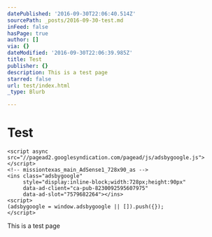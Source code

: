 ```yaml
---
datePublished: '2016-09-30T22:06:40.514Z'
sourcePath: _posts/2016-09-30-test.md
inFeed: false
hasPage: true
author: []
via: {}
dateModified: '2016-09-30T22:06:39.985Z'
title: Test
publisher: {}
description: This is a test page
starred: false
url: test/index.html
_type: Blurb

---
```

# Test

    <script async src="//pagead2.googlesyndication.com/pagead/js/adsbygoogle.js"></script>
    <!-- missiontexas_main_AdSense1_728x90_as -->
    <ins class="adsbygoogle"
         style="display:inline-block;width:728px;height:90px"
         data-ad-client="ca-pub-8230092595607975"
         data-ad-slot="7579682264"></ins>
    <script>
    (adsbygoogle = window.adsbygoogle || []).push({});
    </script>

This is a test page